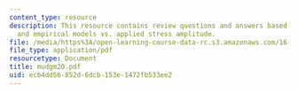 ```yaml
---
content_type: resource
description: This resource contains review questions and answers based on cyclic loading,
  and empirical models vs. applied stress amplitude.
file: /media/https%3A/open-learning-course-data-rc.s3.amazonaws.com/16-01-unified-engineering-i-ii-iii-iv-fall-2005-spring-2006/ecb4dd56852d6dcb153e1472fb533ee2_mudgm20.pdf
file_type: application/pdf
resourcetype: Document
title: mudgm20.pdf
uid: ecb4dd56-852d-6dcb-153e-1472fb533ee2
---
```

